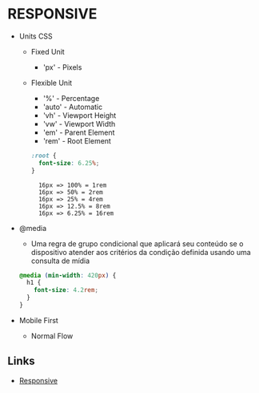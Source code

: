 # RESPONSIVE

- Units CSS

  - Fixed Unit

    - 'px' - Pixels

  - Flexible Unit

    - '%' - Percentage
    - 'auto' - Automatic
    - 'vh' - Viewport Height
    - 'vw' - Viewport Width
    - 'em' - Parent Element
    - 'rem' - Root Element

    ```css
    :root {
      font-size: 6.25%;
    }
    ```

    ```
      16px => 100% = 1rem
      16px => 50% = 2rem
      16px => 25% = 4rem
      16px => 12.5% = 8rem
      16px => 6.25% = 16rem
    ```

- @media

  - Uma regra de grupo condicional que aplicará seu conteúdo se o dispositivo atender aos critérios da condição definida usando uma consulta de mídia

  ```css
  @media (min-width: 420px) {
    h1 {
      font-size: 4.2rem;
    }
  }
  ```

- Mobile First

  - Normal Flow

## Links

- [Responsive](https://developer.mozilla.org/en-US/docs/Learn/CSS/CSS_layout/Responsive_Design)
